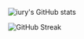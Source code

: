 ![iury's GitHub stats](https://github-readme-stats.vercel.app/api?username=iuryt&count_private=true&show_icons=true)

![GitHub Streak](https://github-readme-streak-stats.herokuapp.com?user=iuryt&hide_border=true)

<!--
**iuryt/iuryt** is a ✨ _special_ ✨ repository because its `README.md` (this file) appears on your GitHub profile.

Here are some ideas to get you started:

- 🔭 I’m currently working on ...
- 🌱 I’m currently learning ...
- 👯 I’m looking to collaborate on ...
- 🤔 I’m looking for help with ...
- 💬 Ask me about ...
- 📫 How to reach me: ...
- 😄 Pronouns: ...
- ⚡ Fun fact: ...
-->
